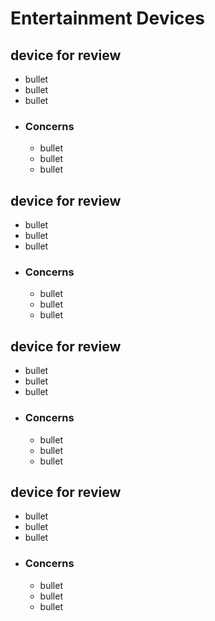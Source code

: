 # Entertainment Devices

## device for review
- bullet
- bullet
- bullet
- ### Concerns
   - bullet
   - bullet
   - bullet

## device for review
- bullet
- bullet
- bullet
- ### Concerns
   - bullet
   - bullet
   - bullet

## device for review
- bullet
- bullet
- bullet
- ### Concerns
   - bullet
   - bullet
   - bullet

## device for review
- bullet
- bullet
- bullet
- ### Concerns
   - bullet
   - bullet
   - bullet

